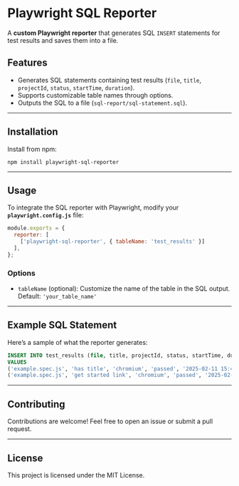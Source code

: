 # Playwright SQL Reporter

A **custom Playwright reporter** that generates SQL `INSERT` statements for test results and saves them into a file.

## Features

- Generates SQL statements containing test results (`file`, `title`, `projectId`, `status`, `startTime`, `duration`).
- Supports customizable table names through options.
- Outputs the SQL to a file (`sql-report/sql-statement.sql`).

---

## Installation

Install from npm:

    npm install playwright-sql-reporter

---

## Usage

To integrate the SQL reporter with Playwright, modify your **`playwright.config.js`** file:

```javascript
module.exports = {
  reporter: [
    ['playwright-sql-reporter', { tableName: 'test_results' }]
  ],
};
```

### Options

- `tableName` (optional): Customize the name of the table in the SQL output.  
  Default: `'your_table_name'`

---

## Example SQL Statement

Here’s a sample of what the reporter generates:

```sql
INSERT INTO test_results (file, title, projectId, status, startTime, duration)
VALUES 
('example.spec.js', 'has title', 'chromium', 'passed', '2025-02-11 15:49:18', 995),
('example.spec.js', 'get started link', 'chromium', 'passed', '2025-02-11 15:49:18', 1145);
```

---

## Contributing

Contributions are welcome! Feel free to open an issue or submit a pull request.

---

## License

This project is licensed under the MIT License.
